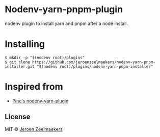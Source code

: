 # Nodenv-yarn-pnpm-plugin

nodenv plugin to install yarn and pnpm after a node install.

# Installing

```console
$ mkdir -p "$(nodenv root)/plugins"
$ git clone https://github.com/jeroenzeelmaekers/nodenv-yarn-pnpm-installer.git "$(nodenv root)/plugins/nodenv-yarn-pnpm-installer"
```

# Inspired from
- [Pine's nodenv-yarn-plugin](https://github.com/pine/nodenv-yarn-install)

## License
MIT &copy; [Jeroen Zeelmaekers](https://jeroenzeelmaekers.com)
